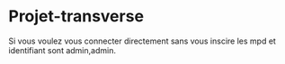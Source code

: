 # Projet-transverse
Si vous voulez vous connecter directement sans vous inscire les mpd et identifiant sont admin,admin.